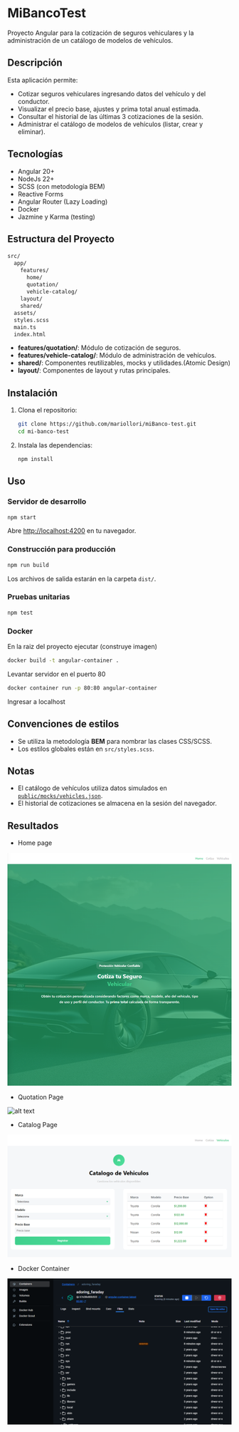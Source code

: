# MiBancoTest

Proyecto Angular para la cotización de seguros vehiculares y la administración de un catálogo de modelos de vehículos.

## Descripción

Esta aplicación permite:
- Cotizar seguros vehiculares ingresando datos del vehículo y del conductor.
- Visualizar el precio base, ajustes y prima total anual estimada.
- Consultar el historial de las últimas 3 cotizaciones de la sesión.
- Administrar el catálogo de modelos de vehículos (listar, crear y eliminar).

## Tecnologías

- Angular 20+
- NodeJs 22+
- SCSS (con metodología BEM)
- Reactive Forms
- Angular Router (Lazy Loading)
- Docker
- Jazmine y Karma (testing)

## Estructura del Proyecto

```
src/
  app/
    features/
      home/
      quotation/
      vehicle-catalog/
    layout/
    shared/
  assets/
  styles.scss
  main.ts
  index.html
```

- **features/quotation/**: Módulo de cotización de seguros.
- **features/vehicle-catalog/**: Módulo de administración de vehículos.
- **shared/**: Componentes reutilizables, mocks y utilidades.(Atomic Design)
- **layout/**: Componentes de layout y rutas principales.

## Instalación

1. Clona el repositorio:
   ```sh
   git clone https://github.com/mariollori/miBanco-test.git
   cd mi-banco-test
   ```

2. Instala las dependencias:
   ```sh
   npm install
   ```

## Uso

### Servidor de desarrollo

```sh
npm start
```
Abre [http://localhost:4200](http://localhost:4200) en tu navegador.

### Construcción para producción

```sh
npm run build
```
Los archivos de salida estarán en la carpeta `dist/`.

### Pruebas unitarias

```sh
npm test
```

### Docker

En la raiz del proyecto ejecutar (construye imagen)
```sh
docker build -t angular-container .
```
Levantar servidor en el puerto 80

```sh
docker container run -p 80:80 angular-container
```

Ingresar a localhost

## Convenciones de estilos

- Se utiliza la metodología **BEM** para nombrar las clases CSS/SCSS.
- Los estilos globales están en `src/styles.scss`.

## Notas

- El catálogo de vehículos utiliza datos simulados en [`public/mocks/vehicles.json`](public/mocks/vehicles.json).
- El historial de cotizaciones se almacena en la sesión del navegador.

## Resultados

- Home page

![alt text](/public/readme/image.png)

- Quotation Page

![alt text](image.png)

- Catalog Page

![alt text](/public/readme/image-2.png)

- Docker Container

![alt text](/public/readme/image4.png)
